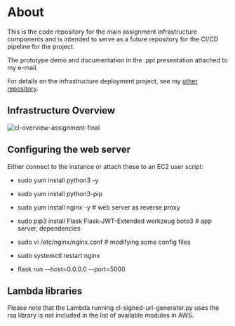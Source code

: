 # About
This is the code repository for the main assignment infrastructure components and is intended to serve as a future repository for the CI/CD pipeline for the project.

The prototype demo and documentation in the .ppt presentation attached to my e-mail. 

For details on the infrastructure deployment project, see my [other repository](https://github.com/vxmm/circulion-infra-deployment).

## Infrastructure Overview

 ![cl-overview-assignment-final](https://github.com/user-attachments/assets/350a4f44-577f-4c24-8b46-8770a49be23f)


## Configuring the web server

Either connect to the instance or attach these to an EC2 user script: 

- sudo yum install python3 -y

- sudo yum install python3-pip

- sudo yum install nginx -y # web server as reverse proxy

- sudo pip3 install Flask Flask-JWT-Extended werkzeug boto3 # app server, dependencies

- sudo vi /etc/nginx/nginx.conf # modifying some config files

- sudo systemctl restart nginx

- flask run --host=0.0.0.0 --port=5000

## Lambda libraries 

Please note that the Lambda running cl-signed-url-generator.py uses the rsa library is not included in the list of available modules in AWS. 
